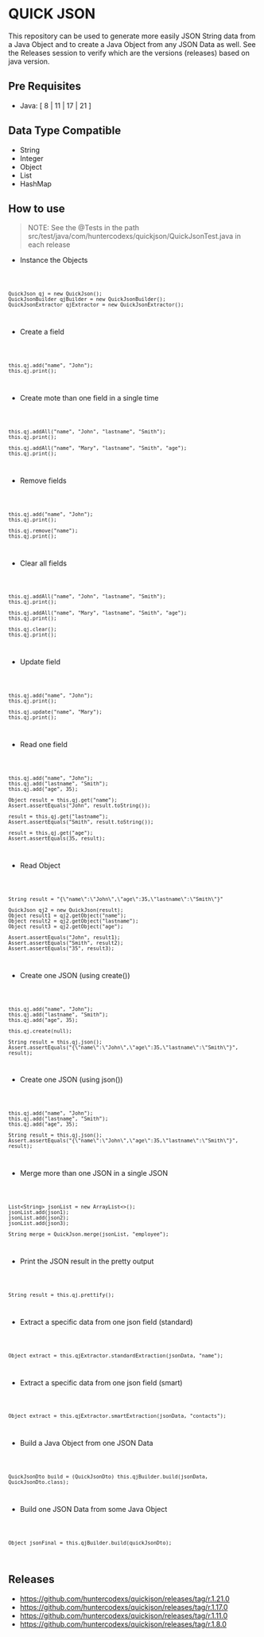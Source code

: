 # QUICK JSON

This repository can be used to generate more easily JSON String data from a Java Object and to create a Java
Object from any JSON Data as well. See the Releases session to verify which are the versions (releases) based 
on java version.

## Pre Requisites

- Java: [ 8 | 11 | 17 | 21 ]

## Data Type Compatible

- String
- Integer
- Object
- List
- HashMap

## How to use

> NOTE: See the @Tests in the path src/test/java/com/huntercodexs/quickjson/QuickJsonTest.java in each release

- Instance the Objects

<code>
    
    QuickJson qj = new QuickJson();
	QuickJsonBuilder qjBuilder = new QuickJsonBuilder();
	QuickJsonExtractor qjExtractor = new QuickJsonExtractor();

</code>

- Create a field

<code>

    this.qj.add("name", "John");
    this.qj.print();

</code>

- Create mote than one field in a single time

<code>

    this.qj.addAll("name", "John", "lastname", "Smith");
    this.qj.print();

    this.qj.addAll("name", "Mary", "lastname", "Smith", "age");
    this.qj.print();

</code>

- Remove fields

<code>

    this.qj.add("name", "John");
    this.qj.print();

    this.qj.remove("name");
    this.qj.print();

</code>

- Clear all fields

<code>

    this.qj.addAll("name", "John", "lastname", "Smith");
    this.qj.print();

    this.qj.addAll("name", "Mary", "lastname", "Smith", "age");
    this.qj.print();

    this.qj.clear();
    this.qj.print();

</code>

- Update field

<code>

    this.qj.add("name", "John");
    this.qj.print();

    this.qj.update("name", "Mary");
    this.qj.print();

</code>

- Read one field

<code>

    this.qj.add("name", "John");
    this.qj.add("lastname", "Smith");
    this.qj.add("age", 35);

    Object result = this.qj.get("name");
    Assert.assertEquals("John", result.toString());

    result = this.qj.get("lastname");
    Assert.assertEquals("Smith", result.toString());

    result = this.qj.get("age");
    Assert.assertEquals(35, result);

</code>

- Read Object

<code>

    String result = "{\"name\":\"John\",\"age\":35,\"lastname\":\"Smith\"}"

    QuickJson qj2 = new QuickJson(result);
    Object result1 = qj2.getObject("name");
    Object result2 = qj2.getObject("lastname");
    Object result3 = qj2.getObject("age");

    Assert.assertEquals("John", result1);
    Assert.assertEquals("Smith", result2);
    Assert.assertEquals("35", result3);

</code>

- Create one JSON (using create())

<code>

    this.qj.add("name", "John");
    this.qj.add("lastname", "Smith");
    this.qj.add("age", 35);

    this.qj.create(null);

    String result = this.qj.json();
    Assert.assertEquals("{\"name\":\"John\",\"age\":35,\"lastname\":\"Smith\"}", result);

</code>

- Create one JSON (using json())

<code>

    this.qj.add("name", "John");
    this.qj.add("lastname", "Smith");
    this.qj.add("age", 35);

    String result = this.qj.json();
    Assert.assertEquals("{\"name\":\"John\",\"age\":35,\"lastname\":\"Smith\"}", result);

</code>

- Merge more than one JSON in a single JSON

<code>

    List<String> jsonList = new ArrayList<>();
    jsonList.add(json1);
    jsonList.add(json2);
    jsonList.add(json3);

    String merge = QuickJson.merge(jsonList, "employee");

</code>

- Print the JSON result in the pretty output

<code>

    String result = this.qj.prettify();

</code>

- Extract a specific data from one json field (standard)

<code>

    Object extract = this.qjExtractor.standardExtraction(jsonData, "name");

</code>

- Extract a specific data from one json field (smart)

<code>

    Object extract = this.qjExtractor.smartExtraction(jsonData, "contacts");

</code>

- Build a Java Object from one JSON Data

<code>

    QuickJsonDto build = (QuickJsonDto) this.qjBuilder.build(jsonData, QuickJsonDto.class);

</code>

- Build one JSON Data from some Java Object

<code>

    Object jsonFinal = this.qjBuilder.build(quickJsonDto);

</code>

## Releases

- https://github.com/huntercodexs/quickjson/releases/tag/r.1.21.0
- https://github.com/huntercodexs/quickjson/releases/tag/r.1.17.0
- https://github.com/huntercodexs/quickjson/releases/tag/r.1.11.0
- https://github.com/huntercodexs/quickjson/releases/tag/r.1.8.0

